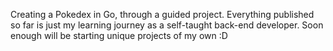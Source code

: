 Creating a Pokedex in Go, through a guided project. Everything published so far is just my learning journey as a self-taught back-end developer. Soon enough will be starting unique projects of my own :D